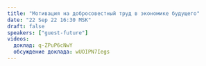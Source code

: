 ```yaml
---
title: "Мотивация на добросовестный труд в экономике будущего"
date: "22 Sep 22 16:30 MSK"
draft: false
speakers: ["guest-future"]
videos:
  доклад: q-ZPuP6cNwY
  обсуждение доклада: wUOIPN7Iegs
---
```

